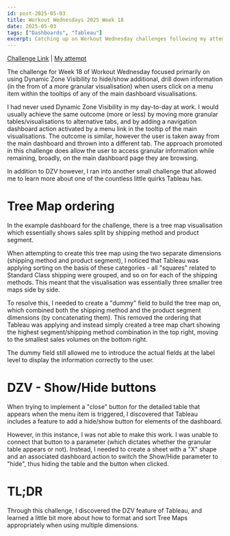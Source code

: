 ```yaml
---
id: post-2025-05-03
title: Workout Wednesdays 2025 Week 18
date: 2025-05-03
tags: ["Dashboards", "Tableau"]
excerpt: Catching up on Workout Wednesday challenges following my attempt at week 17 yesterday, I have now completed the Week 18 challenge, which also provided several opportunities to learn new elements of Tableau I had never needed to use previously.
---
```


[Challenge Link](https://workout-wednesday.com/wow202w18tab/) | [My attempt](https://public.tableau.com/app/profile/edward.walker3149/viz/tableau_17462921997870/WOW2025Week18?publish=yes)

The challenge for Week 18 of Workout Wednesday focused primarily on using Dynamic Zone Visibility to hide/show additional, drill down information (in the from of a more granular visualisation) when users click on a menu item within the tooltips of any of the main dashboard visualisations.

I had never used Dynamic Zone Visibility in my day-to-day at work. I would usually achieve the same outcome (more or less) by moving more granular tables/visualisations to alternative tabs, and by adding a navigation dashboard action activated by a menu link in the tooltip of the main visualisations. The outcome is similar, however the user is taken away from the main dashboard and thrown into a different tab. The approach promoted in this challenge does allow the user to access granular information while remaining, broadly, on the main dashboard page they are browsing.

In addition to DZV however, I ran into another small challenge that allowed me to learn more about one of the countless little quirks Tableau has.

# Tree Map ordering

In the example dashboard for the challenge, there is a tree map visualisation which essentially shows sales split by shipping method and product segment.

When attempting to create this tree map using the two separate dimensions (shipping method and product segment), I noticed that Tableau was applying sorting on the basis of these categories - all "squares" related to Standard Class shipping were grouped, and so on for each of the shipping methods. This meant that the visualisation was essentially three smaller tree maps side by side.

To resolve this, I needed to create a "dummy" field to build the tree map on, which combined both the shipping method and the product segment dimensions (by concatenating them). This removed the ordering that Tableau was applying and instead simply created a tree map chart showing the highest segment/shipping method combination in the top right, moving to the smallest sales volumes on the bottom right.

The dummy field still allowed me to introduce the actual fields at the label level to display the information correctly to the user.

# DZV - Show/Hide buttons

When trying to implement a "close" button for the detailed table that appears when the menu item is triggered, I discovered that Tableau includes a feature to add a hide/show button for elements of the dashboard.

However, in this instance, I was not able to make this work. I was unable to connect that button to a parameter (which dictates whether the granular table appears or not). Instead, I needed to create a sheet with a "X" shape and an associated dashboard action to switch the Show/Hide parameter to "hide", thus hiding the table and the button when clicked.

# TL;DR

Through this challenge, I discovered the DZV feature of Tableau, and learned a little bit more about how to format and sort Tree Maps appropriately when using multiple dimensions.
